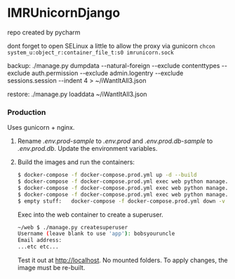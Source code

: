 # IMRUnicornDjango
repo created by pycharm


dont forget to open SELinux a little to allow the proxy via gunicorn
`chcon system_u:object_r:container_file_t:s0 imrunicorn.sock`


backup: ./manage.py dumpdata --natural-foreign --exclude contenttypes --exclude auth.permission --exclude admin.logentry --exclude sessions.session --indent 4 > ~/iWantItAll3.json

restore: ./manage.py loaddata ~/iWantItAll3.json


### Production

Uses gunicorn + nginx.

1. Rename *.env.prod-sample* to *.env.prod* and *.env.prod.db-sample* to *.env.prod.db*. Update the environment variables.
1. Build the images and run the containers:

    ```sh
    $ docker-compose -f docker-compose.prod.yml up -d --build
    $ docker-compose -f docker-compose.prod.yml exec web python manage.py makemigrations --no-input
    $ docker-compose -f docker-compose.prod.yml exec web python manage.py migrate --no-input
    $ docker-compose -f docker-compose.prod.yml exec web python manage.py collectstatic --no-input --clear
    $ empty stuff:   docker-compose -f docker-compose.prod.yml down -v

    ```
    Exec into the web container to create a superuser.
    ```sh
    ~/web $ ./manage.py createsuperuser
    Username (leave blank to use 'app'): bobsyouruncle
    Email address: 
    ...etc etc...
    ```

    Test it out at [http://localhost](http://localhost). No mounted folders. To apply changes, the image must be re-built.
